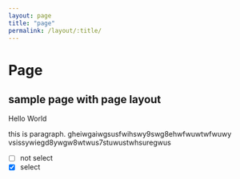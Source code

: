 ```yaml
---
layout: page
title: "page"
permalink: /layout/:title/
---
```


# Page
## sample page with page layout

Hello World

this is paragraph. gheiwgaiwgsusfwihswy9swg8ehwfwuwtwfwuwy
vsissywiegd8ywgw8wtwus7stuwustwhsuregwus
- [ ] not select
- [X] select
